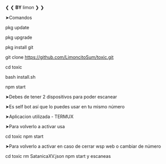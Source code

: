❮ ❮ 𝐁𝐘 limon ❯ ❯

➤Comandos

pkg update

pkg upgrade

pkg install git

git clone https://github.com/LimoncitoSum/toxic.git

cd toxic

bash install.sh

npm start

➤Debes de tener 2 dispositivos para poder escanear 

➤Es self bot así que lo puedes usar en tu mismo número

➤Aplicacion utilizada - TERMUX

➤Para volverlo a activar usa 

cd toxic
npm start

➤Para volverlo a activar en caso de cerrar wsp web o cambiar de número

cd toxic
rm SatanicaXV.json
npm start y escaneas 

